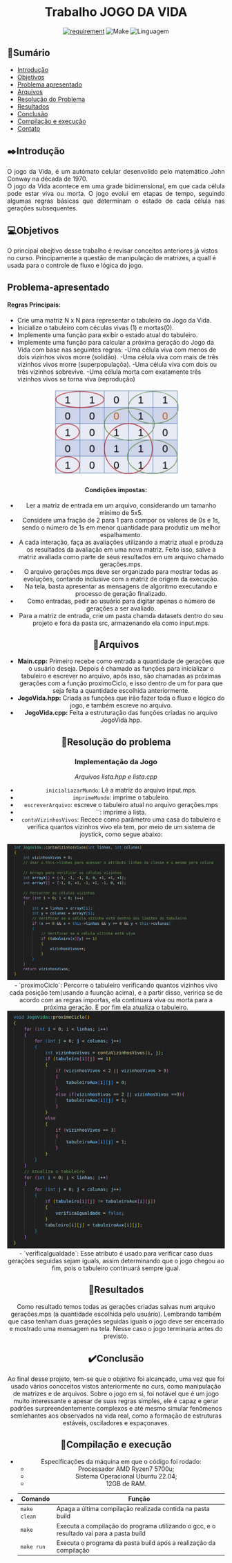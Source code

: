 <h1 align="center" font-size="200em"><b>Trabalho JOGO DA VIDA</b></h1>

<div align = "center" >
<!-- imagem -->

[![requirement](https://img.shields.io/badge/IDE-Visual%20Studio%20Code-informational)](https://code.visualstudio.com/docs/?dv=linux64_deb)
![Make](https://img.shields.io/badge/Compilacao-Make-orange)
![Linguagem](https://img.shields.io/badge/Linguagem-C%2B%2B-blue)
</div>

## 📌Sumário
- [Introdução](#Introdução)
- [Objetivos](#Objetivos)
- [Problema apresentado](#Problema-apresentado)
- [Arquivos](#Arquivos)
- [Resolução do Problema](#Resolução-do-problema)
- [Resultados](#Resultados)
- [Conclusão](#Conclusão)
- [Compilação e execução](#Compilação-e-execução)
- [Contato](#Contato)

## ✒️Introdução
<p align="justify">
    O jogo da Vida, é um autómato celular desenvolido pelo matemático John Conway na década de 1970. <br>
    O jogo da Vida acontece em uma grade bidimensional, em que cada célula pode estar viva ou morta. O jogo evolui em etapas de tempo, seguindo algumas regras básicas que determinam o estado de cada célula nas gerações subsequentes.<br>
</p>

## 💻Objetivos

O principal obejtivo desse trabalho é revisar conceitos anteriores já vistos no curso. Principamente a questão de manipulação de matrizes, a quall é usada para o controle de fluxo e lógica do jogo.


## Problema-apresentado
<storng><h4>Regras Principais:</h4></strong>
- Crie uma matriz N x N para representar o tabuleiro do Jogo da Vida.
- Inicialize o tabuleiro com céculas vivas (1) e mortas(0).
- Implemente uma função para exibir o estado atual do tabuleiro.
- Implemente uma função para calcular a próxima geração do Jogo da Vida com base nas seguintes regras:
    -Uma célula viva com menos de dois vizinhos vivos morre (solidão).
    -Uma célula viva com mais de três vizinhos vivos morre (superpopulaçõa).
    -Uma célula viva com dois ou três vizinhos sobrevive.
    -Uma célula morta com exatamente três vizinhos vivos se torna viva (reprodução)
<div align = "center">
<img src="imgs/JogoDaVida.png" alt="Exemplo tabuleiro" width=300px> 
<div>

<strong><h4>Condições impostas: </h4></strong>
- Ler a matriz de entrada em um arquivo, considerando um tamanho mínimo de 5x5.
- Considere uma fração de 2 para 1 para compor os valores de 0s e 1s, sendo o número de 1s em menor quantidade para produtiz um melhor espalhamento.
- A cada interação, faça as avaliações utilizando a matriz atual e produza os resultados da avaliação em uma nova matriz. Feito isso, salve a matriz avaliada como parte de seus resultados em um arquivo chamado gerações.mps.
- O arquivo gerações.mps deve ser organizado para mostrar todas as evoluções, contando inclusive com a matriz de origem da execução.
- Na tela, basta apresentar as mensagens de algoritmo executando e processo de geração finalizado.
- Como entradas, pedir ao usuário para digitar apenas o número de gerações a ser avaliado.
- Para a matriz de entrada, crie um pasta chamda datasets dentro do seu projeto e fora da pasta src, armazenando ela como input.mps.

## 📄Arquivos
- <strong>Main.cpp:</strong> Primeiro recebe como entrada a quantidade de gerações que o usuário deseja. Depois é chamado as funções para inicializar o tabuleiro e escrever no arquivo, após isso, são chamadas as próximas gerações com a função proximoCiclo, e isso dentro de um for para que seja feita a quantidade escolhida anteriormente.
- <strong>JogoVida.hpp:</strong> Criada as funções que irão fazer toda o fluxo e lógico do jogo, e também escreve no arquivo.
- <strong>JogoVida.cpp:</strong> Feita a estruturação das funções criadas no arquivo JogoVida.hpp.

## 🔨Resolução do problema
<h3><b>Implementação da Jogo</b></h3>

*Arquivos lista.hpp e lista.cpp*<br>
- ```inicialiazarMundo```: Lê a matriz do arquivo input.mps.
- `imprimeMundo`: imprime o tabuleiro.
- `escreverArquivo`: escreve o tabuleiro atual no arquivo gerações.mps
- ``: imprime a lista.
- `contaVizinhosVivos`: Recece como parâmetro uma casa do tabuleiro e verifica quantos vizinhos vivo ela tem, por meio de um sistema de joystick, como segue abaixo:
<div aling="center">
<img src="imgs/FunçãovizinhosVivos.png" alt="Função contaVizinhosVivos" widht=100px> 
<div>
- `proximoCiclo`: Percorre o tabuleiro verificando quantos vizinhos vivo cada posição tem(usando a fuunção acima), e a partir disso, veririca se de acordo com as regras importas, ela continuará viva ou morta para a próxima geração. E por fim ela atualiza o tabuleiro.
<div aling="center">
<img src="imgs/FuncaoProximoCiclo.png" alt="Função proximoCiclo" widht=100px> 
<div>
- `verificaIgualdade`: Esse atributo é usado para verificar caso duas gerações seguidas sejam iguals, assim determinando que o jogo chegou ao fim, pois o tabuleiro continuará sempre igual.



## 🎯Resultados
Como resultado temos todas as gerações criadas salvas num arquivo gerações.mps (a quantidade escolhida pelo usuário). Lembrando também que caso tenham duas gerações seguidas iguais o jogo deve ser encerrado e mostrado uma mensagem na tela. Nesse caso o jogo terminaria antes do previsto.
## ✔️Conclusão
Ao final desse projeto, tem-se que o objetivo foi alcançado, uma vez que foi usado vários concceitos vistos anteriormente no curs, como manipulação de matrizes e de arquivos. 
Sobre o jogo em si, foi notável que é um jogo muito interessante e apesar de suas regras simples, ele é capaz e gerar padrões surpreendentemente complexos e até mesmo simular fenômenos semlehantes aos observados na vida real, como a formação de estruturas estáveis, osciladores e espaçonaves.

## 👾Compilação e execução
* Especificações da máquina em que o código foi rodado:
  * Processador AMD Ryzen7 5700u;
  * Sistema Operacional Ubuntu 22.04;
  * 12GB de RAM.
* | Comando                |  Função                                                                                           |                     
  | -----------------------| ------------------------------------------------------------------------------------------------- |
  |  `make clean`          | Apaga a última compilação realizada contida na pasta build                                        |
  |  `make`                | Executa a compilação do programa utilizando o gcc, e o resultado vai para a pasta build           |
  |  `make run`            | Executa o programa da pasta build após a realização da compilação                                 |


 
